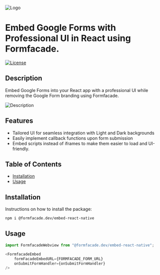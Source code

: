 ![Logo](https://cdn.neartail.com/1FAIpQLScRq0UUyhMrAuRBN39i68JdMoTvq85YCATs394gxuT_K3TU1A/2079056105/image_title/Screenshot%202023-12-28%20at%2012.42.30%20PM.png)

# Embed Google Forms with Professional UI in React using Formfacade.

[![License](https://img.shields.io/badge/license-ISC-blue.svg)](LICENSE)

## Description

Embed Google Forms into your React app with a professional UI while removing the Google Form branding using Formfacade.

![Description](https://cdn.formfacade.com/1FAIpQLSf2YKzD1EdnlSaqvIHkJZedwqJyqhcr3TH56YoJ3t1sDlSTFA/root/banner/%40formfacade%3Aembed-react-native.png)

## Features

- Tailored UI for seamless integration with Light and Dark backgrounds
- Easily implement callback functions upon form submission
- Embed scripts instead of iframes to make them easier to load and UI-friendly.

## Table of Contents

- [Installation](#installation)
- [Usage](#usage)

## Installation

Instructions on how to install the package:

```bash
npm i @formfacade.dev/embed-react-native
```

## Usage

```javascript
import FormfacadeWebview from "@formfacade.dev/embed-react-native";

<FormfacadeEmbed
    formFacadeEmbedURL={FORMFACADE_FORM_URL}
    onSubmitFormHandler={onSubmitFormHandler}
/>

````

